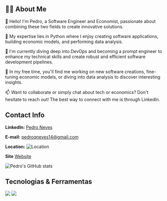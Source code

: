 ## 🙋‍♂️ About Me

👋 Hello! I'm Pedro, a Software Engineer and Economist, passionate about combining these two fields to create innovative solutions.

🔭 My expertise lies in Python where I enjoy creating software applications, building economic models, and performing data analysis.

🌱 I'm currently diving deep into DevOps and becoming a prompt engineer to enhance my technical skills and create robust and efficient software development pipelines.

🧩 In my free time, you'll find me working on new software creations, fine-tuning economic models, or diving into data analysis to discover interesting insights.

📫 Want to collaborate or simply chat about tech or economics? Don't hesitate to reach out! The best way to connect with me is through LinkedIn.

## Contact Info

**LinkedIn:** [Pedro Neves](https://www.linkedin.com/in/pedrqneves/)

**E-mail:** [pedroqneves14@gmail.com](mailto:seunome@exemplo.com)

**Location:** ![Location](https://img.shields.io/badge/Location-São%20Paulo%2C%20Brasil-blue)

**Site** [Website](https://seusite.com)

![Pedro's GitHub stats](https://github-readme-stats.vercel.app/api?username=P2FU2&show_icons=true&theme=radical)

## Tecnologias & Ferramentas
![](https://img.shields.io/badge/Language-JavaScript-informational?style=flat&logo=javascript&logoColor=white&color=2bbc8a)
![](https://img.shields.io/badge/Editor-VSCode-informational?style=flat&logo=visual-studio-code&logoColor=white&color=2bbc8a)



<!---
P2FU2/P2FU2 is a ✨ special ✨ repository because its `README.md` (this file) appears on your GitHub profile.
You can click the Preview link to take a look at your changes.
--->

